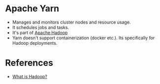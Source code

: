 
# Apache Yarn
- Manages and monitors cluster nodes and resource usage. 
- It schedules jobs and tasks.
- It's part of [Apache Hadoop](https://github.com/Anshul619/Big-Data/tree/main/ApacheHadoop)
- Yarn doesn't support containerization (docker etc.). Its specifically for Hadoop deployments.

# References
- [What is Hadoop?](https://aws.amazon.com/emr/details/hadoop/what-is-hadoop/)
